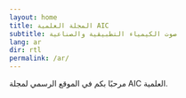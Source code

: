 ```yaml
---
layout: home
title: المجلة العلمية AIC
subtitle: صوت الكيمياء التطبيقية والصناعية
lang: ar
dir: rtl
permalink: /ar/
---
```


مرحبًا بكم في الموقع الرسمي لمجلة AIC العلمية.
